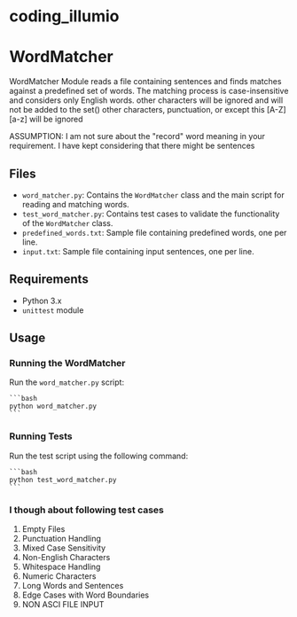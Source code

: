 # coding_illumio


# WordMatcher

WordMatcher Module reads a file containing sentences and finds matches against a predefined set of words. 
The matching process is case-insensitive and considers only English words.
other characters will be ignored and will not be added to the set()
other characters, punctuation, or except this [A-Z] [a-z] will be ignored 

ASSUMPTION:
I am not sure about the "record" word meaning in your requirement. I have kept considering that there might be sentences 

## Files

- `word_matcher.py`: Contains the `WordMatcher` class and the main script for reading and matching words.
- `test_word_matcher.py`: Contains test cases to validate the functionality of the `WordMatcher` class.
- `predefined_words.txt`: Sample file containing predefined words, one per line.
- `input.txt`: Sample file containing input sentences, one per line.

## Requirements

- Python 3.x
- `unittest` module 

## Usage

### Running the WordMatcher
Run the `word_matcher.py` script:

    ```bash
    python word_matcher.py
    ```


### Running Tests
Run the test script using the following command:

    ```bash
    python test_word_matcher.py
    ```


### I though about following test cases 
1. Empty Files
2. Punctuation Handling
3. Mixed Case Sensitivity
4. Non-English Characters
5. Whitespace Handling
6. Numeric Characters
7. Long Words and Sentences
8. Edge Cases with Word Boundaries
9. NON ASCI FILE INPUT

